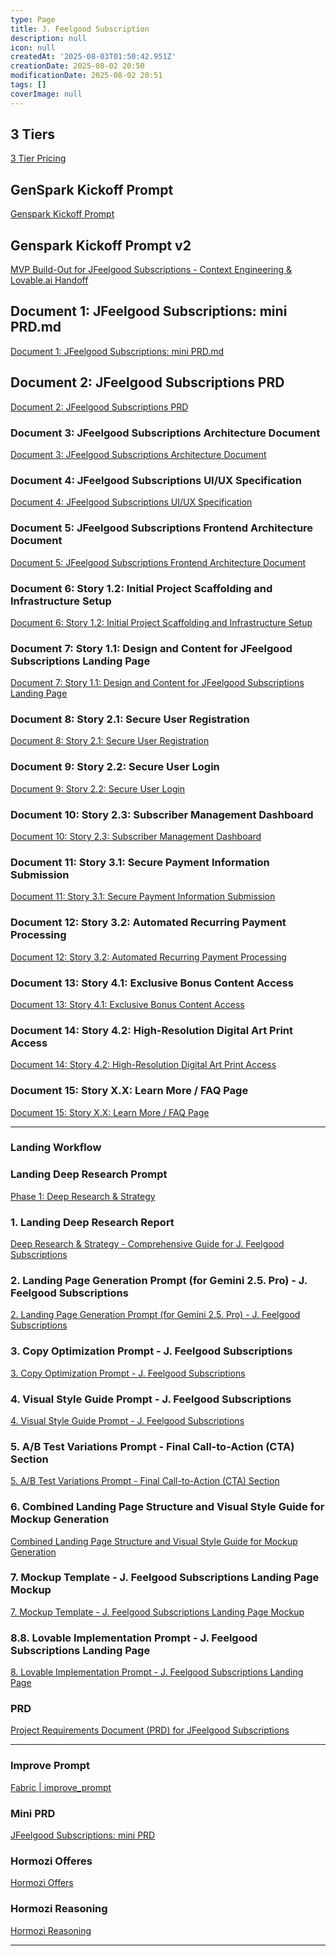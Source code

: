 ```yaml
---
type: Page
title: J. Feelgood Subscription
description: null
icon: null
createdAt: '2025-08-03T01:50:42.951Z'
creationDate: 2025-08-02 20:50
modificationDate: 2025-08-02 20:51
tags: []
coverImage: null
---
```


## 3 Tiers

[3 Tier Pricing](Pages/3%20Tier%20Pricing.md)

## GenSpark Kickoff Prompt

[Genspark Kickoff Prompt](Pages/Genspark%20Kickoff%20Prompt.md)

## Genspark Kickoff Prompt v2

[MVP Build-Out for JFeelgood Subscriptions - Context Engineering & Lovable.ai Handoff](Pages/MVP%20Build-Out%20for%20JFeelgood%20Subscriptions%20-%20Context%20Engineering%20&%20Lovableai%20Han.md)


## Document 1: JFeelgood Subscriptions: mini PRD.md

[Document 1: JFeelgood Subscriptions: mini PRD.md](Pages/Document%201%20JFeelgood%20Subscriptions%20mini%20PRDmd.md)

## Document 2: JFeelgood Subscriptions PRD

[Document 2: JFeelgood Subscriptions PRD](Pages/Document%202%20JFeelgood%20Subscriptions%20PRD.md)

### Document 3: JFeelgood Subscriptions Architecture Document

[Document 3: JFeelgood Subscriptions Architecture Document](Pages/Document%203%20JFeelgood%20Subscriptions%20Architecture%20Document.md)

### Document 4: JFeelgood Subscriptions UI/UX Specification

[Document 4: JFeelgood Subscriptions UI/UX Specification](Pages/Document%204%20JFeelgood%20Subscriptions%20UIUX%20Specification.md)

### Document 5: JFeelgood Subscriptions Frontend Architecture Document

[Document 5: JFeelgood Subscriptions Frontend Architecture Document](Pages/Document%205%20JFeelgood%20Subscriptions%20Frontend%20Architecture%20Document.md)

### Document 6: Story 1.2: Initial Project Scaffolding and Infrastructure Setup

[Document 6: Story 1.2: Initial Project Scaffolding and Infrastructure Setup](Pages/Document%206%20Story%2012%20Initial%20Project%20Scaffolding%20and%20Infrastructure%20Setup.md)

### Document 7: Story 1.1: Design and Content for JFeelgood Subscriptions Landing Page

[Document 7: Story 1.1: Design and Content for JFeelgood Subscriptions Landing Page](Pages/Document%207%20Story%2011%20Design%20and%20Content%20for%20JFeelgood%20Subscriptions%20Landing%20Pa.md)

### Document 8: Story 2.1: Secure User Registration

[Document 8: Story 2.1: Secure User Registration](Pages/Document%208%20Story%2021%20Secure%20User%20Registration.md)

### Document 9: Story 2.2: Secure User Login

[Document 9: Story 2.2: Secure User Login](Pages/Document%209%20Story%2022%20Secure%20User%20Login.md)

### Document 10: Story 2.3: Subscriber Management Dashboard

[Document 10: Story 2.3: Subscriber Management Dashboard](Pages/Document%2010%20Story%2023%20Subscriber%20Management%20Dashboard.md)

### Document 11: Story 3.1: Secure Payment Information Submission

[Document 11: Story 3.1: Secure Payment Information Submission](Pages/Document%2011%20Story%2031%20Secure%20Payment%20Information%20Submission.md)

### Document 12: Story 3.2: Automated Recurring Payment Processing

[Document 12: Story 3.2: Automated Recurring Payment Processing](Pages/Document%2012%20Story%2032%20Automated%20Recurring%20Payment%20Processing.md)

### Document 13: Story 4.1: Exclusive Bonus Content Access

[Document 13: Story 4.1: Exclusive Bonus Content Access](Pages/Document%2013%20Story%2041%20Exclusive%20Bonus%20Content%20Access.md)

### Document 14: Story 4.2: High-Resolution Digital Art Print Access

[Document 14: Story 4.2: High-Resolution Digital Art Print Access](Pages/Document%2014%20Story%2042%20High-Resolution%20Digital%20Art%20Print%20Access.md)

### Document 15: Story X.X: Learn More / FAQ Page

[Document 15: Story X.X: Learn More / FAQ Page](Pages/Document%2015%20Story%20XX%20Learn%20More%20%20FAQ%20Page.md)

---

### Landing Workflow

### Landing Deep Research Prompt

[Phase 1: Deep Research & Strategy](Pages/Phase%201%20Deep%20Research%20&%20Strategy.md)

### 1. Landing Deep Research Report

[Deep Research & Strategy - Comprehensive Guide for J. Feelgood Subscriptions](Pages/Deep%20Research%20&%20Strategy%20-%20Comprehensive%20Guide%20for%20J%20Feelgood%20Subscriptions.md)

### 2. Landing Page Generation Prompt (for Gemini 2.5. Pro) - J. Feelgood Subscriptions

[2. Landing Page Generation Prompt (for Gemini 2.5. Pro) - J. Feelgood Subscriptions](Pages/2%20Landing%20Page%20Generation%20Prompt%20(for%20Gemini%2025%20Pro)%20-%20J%20Feelgood%20Subscripti.md)

### 3. Copy Optimization Prompt - J. Feelgood Subscriptions

[3. Copy Optimization Prompt - J. Feelgood Subscriptions](Pages/3%20Copy%20Optimization%20Prompt%20-%20J%20Feelgood%20Subscriptions.md)

### 4. Visual Style Guide Prompt - J. Feelgood Subscriptions

[4. Visual Style Guide Prompt - J. Feelgood Subscriptions](Pages/4%20Visual%20Style%20Guide%20Prompt%20-%20J%20Feelgood%20Subscriptions.md)

### 5. A/B Test Variations Prompt - Final Call-to-Action (CTA) Section

[5. A/B Test Variations Prompt - Final Call-to-Action (CTA) Section](Pages/5%20AB%20Test%20Variations%20Prompt%20-%20Final%20Call-to-Action%20(CTA)%20Section.md)

### 6. Combined Landing Page Structure and Visual Style Guide for Mockup Generation 

[Combined Landing Page Structure and Visual Style Guide for Mockup Generation](Pages/Combined%20Landing%20Page%20Structure%20and%20Visual%20Style%20Guide%20for%20Mockup%20Generation.md)

### 7. Mockup Template - J. Feelgood Subscriptions Landing Page Mockup

[7. Mockup Template - J. Feelgood Subscriptions Landing Page Mockup](Pages/7%20Mockup%20Template%20-%20J%20Feelgood%20Subscriptions%20Landing%20Page%20Mockup.md)

### 8.8. Lovable Implementation Prompt - J. Feelgood Subscriptions Landing Page

[8. Lovable Implementation Prompt - J. Feelgood Subscriptions Landing Page](Pages/8%20Lovable%20Implementation%20Prompt%20-%20J%20Feelgood%20Subscriptions%20Landing%20Page.md)

 

### PRD

[Project Requirements Document (PRD) for JFeelgood Subscriptions](Pages/Project%20Requirements%20Document%20(PRD)%20for%20JFeelgood%20Subscriptions.md)

---

### Improve Prompt

[Fabric | improve_prompt](Pages/Fabric%20%20improve_prompt.md)

### Mini PRD

[JFeelgood Subscriptions: mini PRD](Pages/JFeelgood%20Subscriptions%20mini%20PRD.md)

### Hormozi Offeres

[Hormozi Offers](Pages/Hormozi%20Offers.md)

### Hormozi Reasoning

[Hormozi Reasoning](Pages/Hormozi%20Reasoning.md)

---
